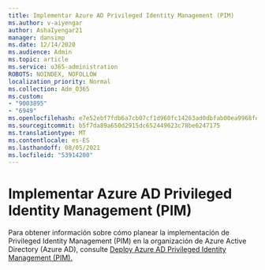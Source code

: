 ```yaml
---
title: Implementar Azure AD Privileged Identity Management (PIM)
ms.author: v-aiyengar
author: AshaIyengar21
manager: dansimp
ms.date: 12/14/2020
ms.audience: Admin
ms.topic: article
ms.service: o365-administration
ROBOTS: NOINDEX, NOFOLLOW
localization_priority: Normal
ms.collection: Adm_O365
ms.custom:
- "9003895"
- "6949"
ms.openlocfilehash: e7e52ebf7fdb6a7cb07cf1d960fc14263ad0dbfab00ea9968feabbfa4b05c975
ms.sourcegitcommit: b5f7da89a650d2915dc652449623c78be6247175
ms.translationtype: MT
ms.contentlocale: es-ES
ms.lasthandoff: 08/05/2021
ms.locfileid: "53914200"
---
```

# <a name="deploy-azure-ad-privileged-identity-management-pim"></a>Implementar Azure AD Privileged Identity Management (PIM)

Para obtener información sobre cómo planear la implementación de Privileged Identity Management (PIM) en la organización de Azure Active Directory (Azure AD), consulte [Deploy Azure AD Privileged Identity Management (PIM).](https://go.microsoft.com/fwlink/?linkid=2132095)